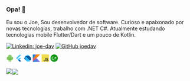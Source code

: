 ### Opa! 👋

Eu sou o Joe, Sou desenvolvedor de software.
Curioso e apaixonado por novas tecnologias, trabalho com .NET C#.
Atualmente estudando tecnologias mobile Flutter/Dart e um pouco de Kotlin.

<!--[LinkedIn](https://www.linkedin.com/in/joe-dav/)-->
[![Linkedin: joe-dav](https://img.shields.io/badge/-joedav-blue?style=flat-square&logo=Linkedin&logoColor=white&link=https://www.linkedin.com/in/joe-dav/)](https://www.linkedin.com/in/joe-dav/)
[![GitHub joedav](https://img.shields.io/github/followers/joedav?label=follow&style=social)](https://github.com/joedav)

<code><img height="20" src="https://raw.githubusercontent.com/github/explore/80688e429a7d4ef2fca1e82350fe8e3517d3494d/topics/android/android.png"></code>
<code><img height="20" src="https://raw.githubusercontent.com/github/explore/80688e429a7d4ef2fca1e82350fe8e3517d3494d/topics/flutter/flutter.png"></code>
<code><img height="20" src="https://raw.githubusercontent.com/github/explore/80688e429a7d4ef2fca1e82350fe8e3517d3494d/topics/dart/dart.png"></code>
<code><img height="20" src="https://raw.githubusercontent.com/github/explore/80688e429a7d4ef2fca1e82350fe8e3517d3494d/topics/kotlin/kotlin.png"></code> 
<code><img height="20" src="https://raw.githubusercontent.com/github/explore/80688e429a7d4ef2fca1e82350fe8e3517d3494d/topics/javascript/javascript.png"></code>
<code><img height="20" src="https://raw.githubusercontent.com/github/explore/80688e429a7d4ef2fca1e82350fe8e3517d3494d/topics/csharp/csharp.png"></code>

<a href="https://github.com/joedav">
  <img align="left" src="https://github-readme-stats.vercel.app/api/top-langs/?username=joedav&theme=light&hide_langs_below=1&show_icons=true&title_color=ffffff&icon_color=7c97fc&text_color=7c97fc&bg_color=454a5c" />
</a>

<a href="https://github.com/joedav">
  <img align="center" src="https://github-readme-stats.vercel.app/api?username=joedav&&show_icons=true&title_color=ffffff&icon_color=7c97fc&text_color=7c97fc&bg_color=454a5c" />
</a>
<!--
**joedav/joedav** is a ✨ _special_ ✨ repository because its `README.md` (this file) appears on your GitHub profile.

Here are some ideas to get you started:

- 🔭 I’m currently working on ...
- 🌱 I’m currently learning ...
- 👯 I’m looking to collaborate on ...
- 🤔 I’m looking for help with ...
- 💬 Ask me about ...
- 📫 How to reach me: ...
- 😄 Pronouns: ...
- ⚡ Fun fact: ...
-->
